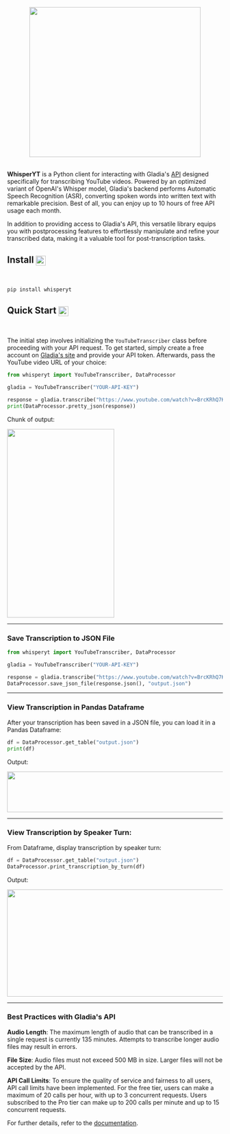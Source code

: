 <div align="center">
    <img width="400" height="350" src="./img/whisperyt.png">
</div>

<br>

**WhisperYT** is a Python client for interacting with Gladia's [API](https://docs.gladia.io/reference/pre-recorded) designed specifically for transcribing YouTube videos. Powered by an optimized variant of OpenAI's Whisper model, Gladia's backend performs Automatic Speech Recognition (ASR), converting spoken words into written text with remarkable precision. Best of all, you can enjoy up to 10 hours of free API usage each month.

In addition to providing access to Gladia's API, this versatile library equips you with postprocessing features to effortlessly manipulate and refine your transcribed data, making it a valuable tool for post-transcription tasks.

## Install <img align="center" width="23" height="23" src="https://media.giphy.com/media/sULKEgDMX8LcI/giphy.gif">
<br>

```
pip install whisperyt
```

## Quick Start <img align="center" width="23" height="23" src="https://media.giphy.com/media/PeaNPlyOVPNMHjqTm7/giphy.gif">
<br>

The initial step involves initializing the `YouTubeTranscriber` class before proceeding with your API request. To get started, simply create a free account on [Gladia's site](https://app.gladia.io/?_gl=1*1thro73*_ga*MTI5MDgyMjkzMS4xNzAwMzE0NTc5*_ga_LMW59LN2SD*MTcwMDg3MTUwMy45LjAuMTcwMDg3MTUwMy4wLjAuMA..) and provide your API token. Afterwards, pass the YouTube video URL of your choice:

```py
from whisperyt import YouTubeTranscriber, DataProcessor

gladia = YouTubeTranscriber("YOUR-API-KEY")

response = gladia.transcribe("https://www.youtube.com/watch?v=BrcKRhQ7K00")
print(DataProcessor.pretty_json(response))
```
Chunk of output:

<img align="center" width="250" height="440" src="./img/pretty-json.png">

---
### Save Transcription to JSON File

```py
from whisperyt import YouTubeTranscriber, DataProcessor

gladia = YouTubeTranscriber("YOUR-API-KEY")

response = gladia.transcribe("https://www.youtube.com/watch?v=BrcKRhQ7K00")
DataProcessor.save_json_file(response.json(), "output.json")
```
---
### View Transcription in Pandas Dataframe

After your transcription has been saved in a JSON file, you can load it in a Pandas Dataframe:

```py
df = DataProcessor.get_table("output.json")
print(df)
```

Output:

<img align="center" width="700" height="95" src="./img/dataframe.png">

---

### View Transcription by Speaker Turn:

From Dataframe, display transcription by speaker turn:

```py
df = DataProcessor.get_table("output.json")
DataProcessor.print_transcription_by_turn(df)
```

Output:

<img align="center" width="650" height="250" src="./img/speakers.png">

---
### Best Practices with Gladia's API

**Audio Length**: The maximum length of audio that can be transcribed in a single request is currently 135 minutes. Attempts to transcribe longer audio files may result in errors.

**File Size**: Audio files must not exceed 500 MB in size. Larger files will not be accepted by the API.

**API Call Limits**: To ensure the quality of service and fairness to all users, API call limits have been implemented. For the free tier, users can make a maximum of 20 calls per hour, with up to 3 concurrent requests. Users subscribed to the Pro tier can make up to 200 calls per minute and up to 15 concurrent requests.

For further details, refer to the [documentation](https://docs.gladia.io/reference/limitations-and-best-practices).